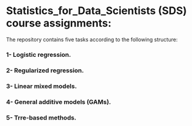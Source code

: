 # Statistics_for_Data_Scientists (SDS) course assignments:

The repository contains five tasks according to the following structure:

### 1- Logistic regression.

### 2- Regularized regression.

### 3- Linear mixed models.

### 4- General additive models (GAMs).

### 5- Trre-based methods.



